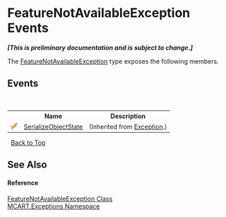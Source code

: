 # FeatureNotAvailableException Events
 _**\[This is preliminary documentation and is subject to change.\]**_

The <a href="bb525e05-5128-0380-c6e0-56daa1f4dd73">FeatureNotAvailableException</a> type exposes the following members.


## Events
&nbsp;<table><tr><th></th><th>Name</th><th>Description</th></tr><tr><td>![Protected event](media/protevent.gif "Protected event")</td><td><a href="http://msdn2.microsoft.com/es-es/library/ee332915" target="_blank">SerializeObjectState</a></td><td> (Inherited from <a href="http://msdn2.microsoft.com/es-es/library/c18k6c59" target="_blank">Exception</a>.)</td></tr></table>&nbsp;
<a href="#featurenotavailableexception-events">Back to Top</a>

## See Also


#### Reference
<a href="bb525e05-5128-0380-c6e0-56daa1f4dd73">FeatureNotAvailableException Class</a><br /><a href="36e6166c-cb29-ee06-1b8a-ebc61fae7b0a">MCART.Exceptions Namespace</a><br />